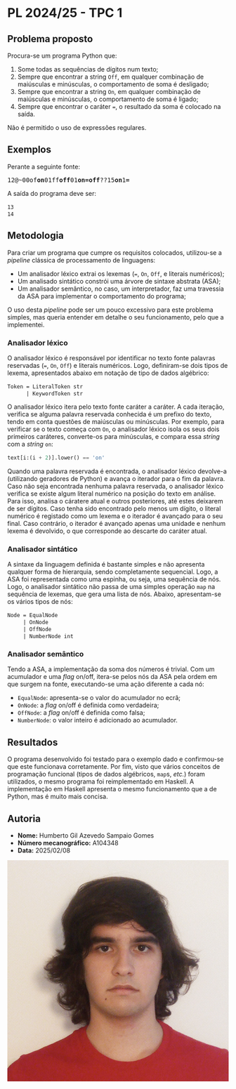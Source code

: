 # PL 2024/25 - TPC 1

## Problema proposto

Procura-se um programa Python que:

 1. Some todas as sequências de dígitos num texto;
 2. Sempre que encontrar a string `Off`, em qualquer combinação de maiúsculas e minúsculas, o
    comportamento de soma é desligado;
 3. Sempre que encontrar a string `On`, em qualquer combinação de maiúsculas e minúsculas, o
    comportamento de soma é ligado;
 4. Sempre que encontrar o caráter `=`, o resultado da soma é colocado na saída.

Não é permitido o uso de expressões regulares.

## Exemplos

Perante a seguinte fonte:

<pre>
12@~00of<b>on</b>01ff<b>off</b>01<b>on=off</b>??15<b>on</b>1<b>=</b>
</pre>

A saída do programa deve ser:

```
13
14
```

## Metodologia

Para criar um programa que cumpre os requisitos colocados, utilizou-se a _pipeline_ clássica de
processamento de linguagens:

 - Um analisador léxico extrai os lexemas (`=`, `On`, `Off`, e literais numéricos);
 - Um analisado sintático constrói uma árvore de sintaxe abstrata (ASA);
 - Um analisador semântico, no caso, um interpretador, faz uma travessia da ASA para implementar o
   comportamento do programa;

O uso desta _pipeline_ pode ser um pouco excessivo para este problema simples, mas queria entender
em detalhe o seu funcionamento, pelo que a implementei.

### Analisador léxico

O analisador léxico é responsável por identificar no texto fonte palavras reservadas
(`=`, `On`, `Off`) e literais numéricos. Logo, definiram-se dois tipos de lexema, apresentados
abaixo em notação de tipo de dados algébrico:

```
Token = LiteralToken str
      | KeywordToken str
```

O analisador léxico itera pelo texto fonte caráter a caráter. A cada iteração, verifica se alguma
palavra reservada conhecida é um prefixo do texto, tendo em conta questões de maiúsculas ou
minúsculas. Por exemplo, para verificar se o texto começa com `On`, o analisador léxico isola os
seus dois primeiros caráteres, converte-os para minúsculas, e compara essa _string_ com a _string_
`on`:

```python
text[i:(i + 2)].lower() == 'on'
```

Quando uma palavra reservada é encontrada, o analisador léxico devolve-a (utilizando geradores de
Python) e avança o iterador para o fim da palavra. Caso não seja encontrada nenhuma palavra
reservada, o analisador léxico verifica se existe algum literal numérico na posição do texto em
análise. Para isso, analisa o cáratere atual e outros posteriores, até estes deixarem de ser
dígitos. Caso tenha sido encontrado pelo menos um dígito, o literal numérico é registado como um
lexema e o iterador é avançado para o seu final. Caso contrário, o iterador é avançado apenas uma
unidade e nenhum lexema é devolvido, o que corresponde ao descarte do caráter atual.

### Analisador sintático

A sintaxe da linguagem definida é bastante simples e não apresenta qualquer forma de hierarquia,
sendo completamente sequencial. Logo, a ASA foi representada como uma espinha, ou seja, uma
sequência de nós. Logo, o analisador sintático não passa de uma simples operação `map` na sequência
de lexemas, que gera uma lista de nós. Abaixo, apresentam-se os vários tipos de nós:

```
Node = EqualNode
     | OnNode
     | OffNode
     | NumberNode int
```

### Analisador semântico

Tendo a ASA, a implementação da soma dos números é trivial. Com um acumulador e uma _flag_ on/off,
itera-se pelos nós da ASA pela ordem em que surgem na fonte, executando-se uma ação diferente a cada
nó:

 - `EqualNode`: apresenta-se o valor do acumulador no ecrã;
 - `OnNode`: a _flag_ on/off é definida como verdadeira;
 - `OffNode`: a _flag_ on/off é definida como falsa;
 - `NumberNode`: o valor inteiro é adicionado ao acumulador.

## Resultados

O programa desenvolvido foi testado para o exemplo dado e confirmou-se que este funcionava
corretamente. Por fim, visto que vários conceitos de programação funcional (tipos de dados
algébricos, `map`s, _etc._) foram utilizados, o mesmo programa foi reimplementado em Haskell. A
implementação em Haskell apresenta o mesmo funcionamento que a de Python, mas é muito mais concisa.

## Autoria

 - **Nome:** Humberto Gil Azevedo Sampaio Gomes
 - **Número mecanográfico:** A104348
 - **Data:** 2025/02/08

![A104348 - Humberto Gomes](../A104348.png)
